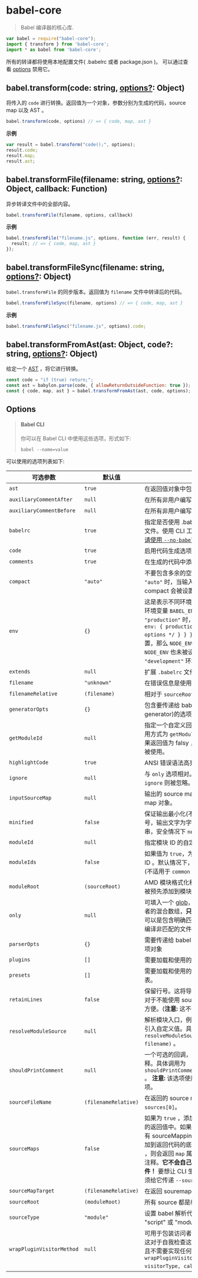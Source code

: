# babel-core

> Babel 编译器的核心库.


```javascript
var babel = require("babel-core");
import { transform } from 'babel-core';
import * as babel from 'babel-core';
```

所有的转译都将使用本地配置文件( .babelrc 或者 package.json )。 可以通过查看 [options](#options) 禁用它。

## babel.transform(code: string, [options?](#options): Object)

将传入的 `code` 进行转换。返回值为一个对象，参数分别为生成的代码，source map 以及 AST 。

```js
babel.transform(code, options) // => { code, map, ast }
```

**示例**

```js
var result = babel.transform("code();", options);
result.code;
result.map;
result.ast;
```

## babel.transformFile(filename: string, [options?](#options): Object, callback: Function)

异步转译文件中的全部内容。

```js
babel.transformFile(filename, options, callback)
```

**示例**

```js
babel.transformFile("filename.js", options, function (err, result) {
  result; // => { code, map, ast }
});
```

## babel.transformFileSync(filename: string, [options?](#options): Object)

`babel.transformFile` 的同步版本。返回值为 `filename` 文件中转译后的代码。

```js
babel.transformFileSync(filename, options) // => { code, map, ast }
```

**示例**

```js
babel.transformFileSync("filename.js", options).code;
```

## babel.transformFromAst(ast: Object, code?: string, [options?](#options): Object)

给定一个 [AST](https://astexplorer.net/) ，将它进行转换。

```js
const code = "if (true) return;";
const ast = babylon.parse(code, { allowReturnOutsideFunction: true });
const { code, map, ast } = babel.transformFromAst(ast, code, options);
```

## Options

<blockquote class="babel-callout babel-callout-info">
  <h4>Babel CLI</h4>
  <p>
    你可以在 Babel CLI 中使用这些选项，形式如下:
  </p>
  <p>
    <code>babel --name<span class="o">=</span>value</code>
  </p>
</blockquote>

可以使用的选项列表如下:

| 可选参数                   | 默认值              | 描述                     |
| ------------------------ | -------------------- | ------------------------------- |
| `ast`                    | `true`               | 在返回值对象中包含 AST |
| `auxiliaryCommentAfter`  | `null`               | 在所有非用户编写代码后附加注释。 |
| `auxiliaryCommentBefore` | `null`               | 在所有非用户编写代码前附加注释。 |
| `babelrc`                | `true`               | 指定是否使用 .babelrc 和 babelignore 文件。使用 CLI 工具时不能使用该选项，[请使用 `--no-babelrc` 代替](https://babeljs.cn/docs/usage/cli/#babel-ignoring-babelrc)。 |
| `code`                   | `true`               | 启用代码生成选项。 |
| `comments`               | `true`               | 在生成的代码中添加注释。 |
| `compact`                | `"auto"`             | 不要包含多余的空格符和换行符。设置为 `"auto"` 时，当输入大小 > 500KB 时，compact 会被设置为 `true`。 |
| `env`                    | `{}`                 | 这是表示不同环境的键的对象。例如，当环境变量 `BABEL_ENV` 设置为 `"production"` 时，可以像这样设置 `{ env: { production: { /* specific options */ } } }`。如果 `BABEL_ENV` 未设置，那么 `NODE_ENV` 将被启用，如果 `NODE_ENV` 也未被设置，则默认为 `"development"` 环境。 |
| `extends`                | `null`               | 扩展 `.babelrc` 文件的路径 |
| `filename`               | `"unknown"`          | 在错误信息是使用的文件名等。 |
| `filenameRelative`       | `(filename)`         | 相对于 `sourceRoot` 的文件名。 |
| `generatorOpts`          | `{}`                 | 包含要传递给 babel 代码生成器(babel-generator)的选项对象。|
| `getModuleId`            | `null`               | 指定一个自定义回调来生成模块 ID 。调用方式为 `getModuleId(moduleName)`。如果返回值为 falsy ，则说明生成的模块 ID 被使用。 |
| `highlightCode`          | `true`               | ANSI 错误语法高亮显示。 |
| `ignore`                 | `null`               | 与 `only` 选项相对。如果只指定 `only`，则 `ignore` 则被忽略。|
| `inputSourceMap`         | `null`               | 输出的 source map 将基于该 source map 对象。 |
| `minified`               | `false`              | 保证输出最小化(不输出代码块最后一个分号，输出文字为字符串而不是转义字符串，安全情况下 `new` 后的 `()` 会被去除) |
| `moduleId`               | `null`               | 指定模块 ID 的自定义名称。 |
| `moduleIds`              | `false`              | 如果值为 `true`，为模块添加一个明确的 ID 。默认情况下，所有模块都是匿名的。(不适用于 `common` 模块) |
| `moduleRoot`             | `(sourceRoot)`       | AMD 模块格式化程序的可选前缀，可以被预先添加到模块定义的文件名当中。 |
| `only`                   | `null`               | 可填入一个 [glob](https://github.com/isaacs/minimatch)，正则表达式或者包含前者的混合数组，**只**编译匹配到的路径。也可以是包含明确匹配路径的数组。在尝试编译非匹配的文件时，它将原样返回。|
| `parserOpts`             | `{}`                 | 需要传递给 babel 解析器，babylon 的选项对象 |
| `plugins`                | `[]`                 | 需要加载和使用的[插件](https://babeljs.io/docs/plugins/)列表。 |
| `presets`                | `[]`                 | 需要加载和使用的 [presets](https://babeljs.io/docs/plugins/#presets) (一组插件) 列表。 |
| `retainLines`            | `false`              | 保留行号。这将导致代码变得很古怪，但对于不能使用 source map 的场景来说很方便。(**注意:** 这不会对列进行保留) |
| `resolveModuleSource`    | `null`               | 解析模块入口，例如 `import "SOURCE";` 引入自定义值。具体调用为 `resolveModuleSource(source, filename)` 。|
| `shouldPrintComment`     | `null`               | 一个可选的回调，控制是否需要输出注释。具体调用为 `shouldPrintComment(commentContents)` 。 **注意:** 该选项使用时会覆盖 `comment` 选项。|
| `sourceFileName`         | `(filenameRelative)` | 在返回的 source map 上设置 `sources[0]`。 |
| `sourceMaps`             | `false`              | 如果为 `true` ，添加一个 `map` 属性在输出的返回值中。如果设置为 `"inline"` ，带有 sourceMappingURL 指令的注释被添加到返回代码的底部。如果设置为 `"both"` ，则会返回 `map` 属性并追加 source map 注释。**它不会自己生成 sourcemap 文件！** 要想让 CLI 生成 sourcemap ，你必须给它传递 `--source-maps` 选项。|
| `sourceMapTarget`        | `(filenameRelative)` | 在返回 souremap 时设置 `file`。|
| `sourceRoot`             | `(moduleRoot)`       | 所有 source 都是相对于 root 的。|
| `sourceType`             | `"module"`           | 设置 babel 解析代码的模式。可以设置为 "script" 或 "module" 。|
| `wrapPluginVisitorMethod`| `null`               | 可用于包装访问者模式的可选回调。**注意:** 这对于自我检查这样的事是有必要的，并且不需要实现任何方法。具体调用为 `wrapPluginVisitorMethod(pluginAlias, visitorType, callback)` 。
